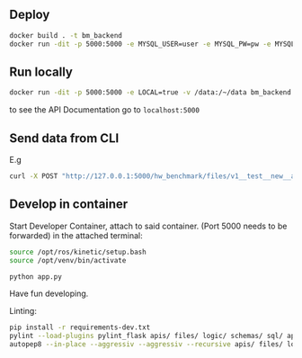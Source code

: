 ## Deploy
```bash
docker build . -t bm_backend
docker run -dit -p 5000:5000 -e MYSQL_USER=user -e MYSQL_PW=pw -e MYSQL_URL=url -e MYSQL_DB=db bm_backend
```

## Run locally
```bash
docker run -dit -p 5000:5000 -e LOCAL=true -v /data:/~/data bm_backend
```

to see the API Documentation go to `localhost:5000`

## Send data from CLI
E.g
```bash
curl -X POST "http://127.0.0.1:5000/hw_benchmark/files/v1__test__new__autobot14__1589916105" -F "meta={\"bot_type\":\"DB18p4\",\"battery_type\":\"Old Alu\",\"release\":\"master19\"}" -H  "accept: application/json" -H  "Content-Type: multipart/form-data" -F "sd_card_json=@sd_speed.json" -F "latencies_bag=@meas_01/master19_autobot14_01.bag"  -F "meta_json=@meta.json"
```


## Develop in container
Start Developer Container, attach to said container. (Port 5000 needs to be forwarded)
in the attached terminal:
```bash
source /opt/ros/kinetic/setup.bash
source /opt/venv/bin/activate

python app.py
```
Have fun developing.

Linting:

```bash
pip install -r requirements-dev.txt
pylint --load-plugins pylint_flask apis/ files/ logic/ schemas/ sql/ app.py
autopep8 --in-place --aggressiv --aggressiv --recursive apis/ files/ logic/ schemas/ sql/ app.py
```


